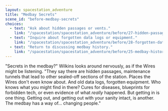 ```yaml
---
layout: spacestation_adventure
title: "Medbay Secrets"
scene_id: "before-medbay-secrets"
choices:
  - text: "Ask about hidden passages or vents."
    link: "/spacestation/spacestation_adventure/before/27-hidden-passages/"
  - text: "Inquire about forgotten data logs or equipment."
    link: "/spacestation/spacestation_adventure/before/28-forgotten-data/"
  - text: "Return to discussing medbay history."
    link: "/spacestation/spacestation_adventure/before/25-medbay-history/"
---
```


"Secrets in the medbay?" Wilkins looks around nervously, as if the Wires might be listening. "They say there are hidden passages, maintenance tunnels that lead to other sealed-off sections of the station. Places the Wires don't even know about. And old data logs, forgotten equipment. Who knows what you might find in there? Cures for diseases, blueprints for forbidden tech, or even evidence of what *really* happened. But getting in is one thing. Getting out, and getting out with your sanity intact, is another. The medbay has a way of... changing people."
